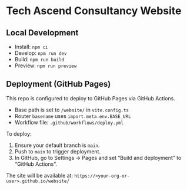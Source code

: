 # Tech Ascend Consultancy Website

## Local Development
- Install: `npm ci`
- Develop: `npm run dev`
- Build: `npm run build`
- Preview: `npm run preview`

## Deployment (GitHub Pages)
This repo is configured to deploy to GitHub Pages via GitHub Actions.

- Base path is set to `/website/` in `vite.config.ts`
- Router `basename` uses `import.meta.env.BASE_URL`
- Workflow file: `.github/workflows/deploy.yml`

To deploy:
1. Ensure your default branch is `main`.
2. Push to `main` to trigger deployment.
3. In GitHub, go to Settings → Pages and set “Build and deployment” to “GitHub Actions”.

The site will be available at: `https://<your-org-or-user>.github.io/website/`
